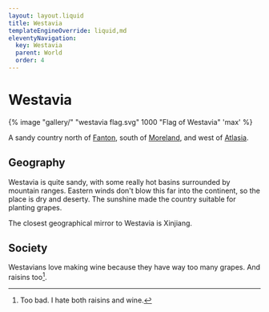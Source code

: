 ```yaml
---
layout: layout.liquid
title: Westavia
templateEngineOverride: liquid,md
eleventyNavigation:
  key: Westavia
  parent: World
  order: 4
---
```


# Westavia

{% image "gallery/" "westavia flag.svg" 1000 "Flag of Westavia" 'max' %}

A sandy country north of [Fanton](/world/fanton/), south of [Moreland](/world/moreland/), and west of [Atlasia](/world/atlasia/).

## Geography

Westavia is quite sandy, with some really hot basins surrounded by mountain ranges. Eastern winds don't blow this far into the continent, so the place is dry and deserty. The sunshine made the country suitable for planting grapes.

The closest geographical mirror to Westavia is Xinjiang.

## Society

Westavians love making wine because they have way too many grapes. And raisins too[^1].

[^1]: Too bad. I hate both raisins and wine.
